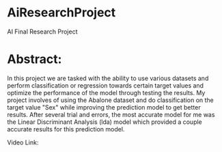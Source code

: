 # AiResearchProject
AI Final Research Project

# Abstract: 
  In this project we are tasked with the ability to use various datasets and perform classification or regression towards certain target values and optimize the performance of the model through testing the results. My project involves of using the Abalone dataset and do classification on the target value "Sex" while improving the prediction model to get better results. After several trial and errors, the most accurate model for me was the Linear Discriminant Analysis (lda) model which provided a couple accurate results for this prediction model.

Video Link:

